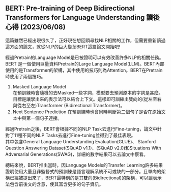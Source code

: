 ## BERT: Pre-training of Deep Bidirectional Transformers for Language Understanding 讀後心得 (2023/06/08)  
這篇雖然已經出現很久了，正好現在想回頭尋找NLP相關的工作，但需要重新讀過這方面的論文，就從NLP的巨大變革BERT這篇論文開始吧!  

經過Pretrain的Language Model是已被證明可以有效改善許多NLP的相關任務。BERT 是一個使用巨量資料Pretrain的Large Language Model(LLM)。BERT內部使用的是Transformer的架構，其中使用的技巧則為Attention。BERT在Pretrain時使用了兩個技巧。  
1. Masked Language Model  
  在預訓練時會隨機的去Masked一些字詞，模型要去預測原本的字詞是甚麼。目標是讓學出來的表示法可以結合上下文。這樣即可訓練出雙向的(從左至右與從右至左)Transformer (Bidirectional Transformer)。
2. Next Sentence Prediction
  在預訓練時也會同時判斷第二個句子是否在原始文本中與第一個句子連接。
  
經過Pretrain之後，BERT會根據不同的NLP Task去進行Fine-tuning，論文中針對了11種不同的NLP Tasks去進行Fine-tuning並得到了最佳表現。  
其中包含General Language Understanding Evaluation(GLUE)、 Stanford Question Answering Dataset(SQuAD v1.1)、(SQuAD v2.0)和Situations With Adversarial Generations(SWAG)，詳細的數字結果可以去論文中察看。  

總結來說，BERT推出當時，因Language Models的Transfer Learning許多結果證明使用大量且非監督式的預訓練是語言理解系統不可或缺的一部分。且單向的架構已經被提出來了，BERT最特別的是其雙向(Bidirectional)的架構，可以讓表示法包含前後文的含意，使其富含更多的句子資訊。
